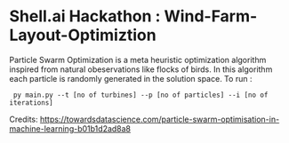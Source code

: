 # Shell.ai Hackathon : Wind-Farm-Layout-Optimiztion

Particle Swarm Optimization is a meta heuristic optimization algorithm inspired from natural obeservations like flocks of birds. In this algorithm each particle is randomly
generated in the solution space.
To run :

```
 py main.py --t [no of turbines] --p [no of particles] --i [no of iterations]
```

Credits:
https://towardsdatascience.com/particle-swarm-optimisation-in-machine-learning-b01b1d2ad8a8

